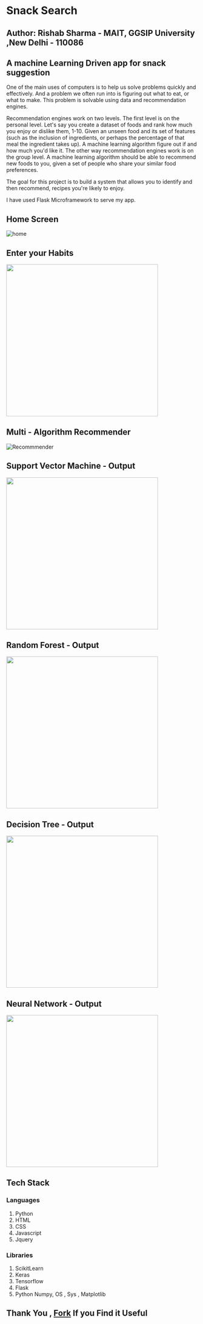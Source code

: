 # Snack Search
## Author: Rishab Sharma - MAIT, GGSIP University ,New Delhi - 110086

## A machine Learning Driven app for snack suggestion

One of the main uses of computers is to help us solve problems quickly and effectively. And a problem we often run into is figuring out what to eat, or what to make. This problem is solvable using data and recommendation engines.

Recommendation engines work on two levels. The first level is on the personal level. Let's say you create a dataset of foods and rank how much you enjoy or dislike them, 1-10. Given an unseen food and its set of features (such as the inclusion of ingredients, or perhaps the percentage of that meal the ingredient takes up). A machine learning algorithm figure out if and how much you'd like it. The other way recommendation engines work is on the group level. A machine learning algorithm should be able to recommend new foods to you, given a set of people who share your similar food preferences.

The goal for this project is to build a system that allows you to identify and then recommend, recipes you're likely to enjoy.

I have used Flask Microframework to serve my app.

## Home Screen

![home](https://github.com/rishab-sharma/snack_search/blob/master/images/Screen%20Shot%202018-02-15%20at%201.53.50%20PM.png)

## Enter your Habits

<img src="https://github.com/rishab-sharma/snack_search/blob/master/images/Screen%20Shot%202018-02-15%20at%201.54.56%20PM.png" height="400">

## Multi - Algorithm Recommender

![Recommmender](https://github.com/rishab-sharma/snack_search/blob/master/images/Screen%20Shot%202018-02-15%20at%201.55.22%20PM.png)

## Support Vector Machine - Output

<img src="https://github.com/rishab-sharma/snack_search/blob/master/images/Screen%20Shot%202018-02-15%20at%201.55.39%20PM.png" height = "400">

## Random Forest - Output

<img src="https://github.com/rishab-sharma/snack_search/blob/master/images/Screen%20Shot%202018-02-15%20at%201.55.46%20PM.png" height = "400">

## Decision Tree - Output
<img src="https://github.com/rishab-sharma/snack_search/blob/master/images/Screen%20Shot%202018-02-15%20at%201.55.54%20PM.png" height ="400">

## Neural Network - Output

<img src="https://github.com/rishab-sharma/snack_search/blob/master/images/Screen%20Shot%202018-02-15%20at%201.55.58%20PM.png" height ="400">

## Tech Stack 

### Languages
1. Python
2. HTML
3. CSS
4. Javascript
5. Jquery

### Libraries
1. ScikitLearn
2. Keras
3. Tensorflow
4. Flask
5. Python Numpy, OS , Sys , Matplotlib

## Thank You , [Fork](https://github.com/rishab-sharma/snack_search/blob/master/README.md#fork-destination-box) If you Find it Useful

